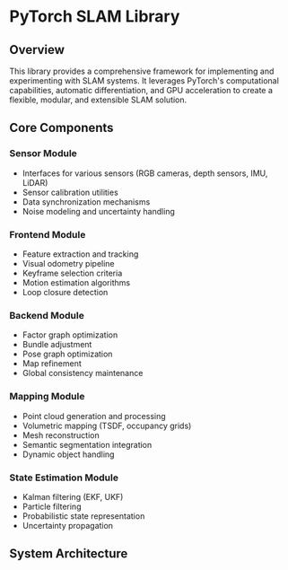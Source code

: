 # PyTorch SLAM Library

## Overview
This library provides a comprehensive framework for implementing and experimenting with SLAM systems. It leverages PyTorch's computational capabilities, automatic differentiation, and GPU acceleration to create a flexible, modular, and extensible SLAM solution.

## Core Components

### Sensor Module
- Interfaces for various sensors (RGB cameras, depth sensors, IMU, LiDAR)
- Sensor calibration utilities
- Data synchronization mechanisms
- Noise modeling and uncertainty handling

### Frontend Module
- Feature extraction and tracking
- Visual odometry pipeline
- Keyframe selection criteria
- Motion estimation algorithms
- Loop closure detection

### Backend Module
- Factor graph optimization
- Bundle adjustment
- Pose graph optimization
- Map refinement
- Global consistency maintenance

### Mapping Module
- Point cloud generation and processing
- Volumetric mapping (TSDF, occupancy grids)
- Mesh reconstruction
- Semantic segmentation integration
- Dynamic object handling

### State Estimation Module
- Kalman filtering (EKF, UKF)
- Particle filtering
- Probabilistic state representation
- Uncertainty propagation

## System Architecture

